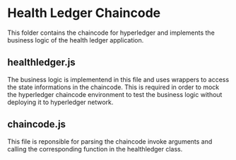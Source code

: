 # Health Ledger Chaincode
This folder contains the chaincode for hyperledger and implements the business
logic of the health ledger application.

## healthledger.js
The business logic is implementend in this file and uses wrappers to access the
state informations in the chaincode. This is required in order to mock the
hyperledger chaincode environment to test the business logic without deploying
it to hyperledger network.

## chaincode.js
This file is reponsible for parsing the chaincode invoke arguments and calling
the corresponding function in the healthledger class. 
